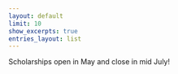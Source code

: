 ```yaml
---
layout: default
limit: 10
show_excerpts: true
entries_layout: list
---
```


Scholarships open in May and close in mid July!